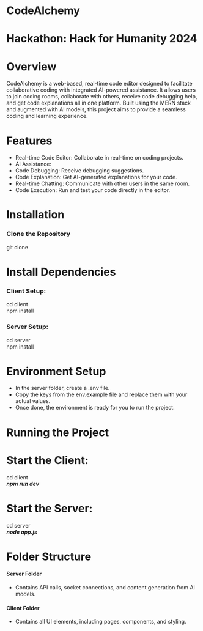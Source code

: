 # CodeAlchemy
# Hackathon: Hack for Humanity 2024
# Overview
CodeAlchemy is a web-based, real-time code editor designed to facilitate collaborative coding with integrated AI-powered assistance. It allows users to join coding rooms, collaborate with others, receive code debugging help, and get code explanations all in one platform. Built using the MERN stack and augmented with AI models, this project aims to provide a seamless coding and learning experience.
# Features
- Real-time Code Editor: Collaborate in real-time on coding projects.
- AI Assistance:
- Code Debugging: Receive debugging suggestions.
- Code Explanation: Get AI-generated explanations for your code.
- Real-time Chatting: Communicate with other users in the same room.
- Code Execution: Run and test your code directly in the editor.

# Installation
### Clone the Repository
git clone ***<repository-url>***

# Install Dependencies
### Client Setup:
cd client<br>
npm install<br>

### Server Setup:
cd server<br>
npm install<br>

# Environment Setup
- In the server folder, create a .env file.
- Copy the keys from the env.example file and replace them with your actual values.
- Once done, the environment is ready for you to run the project.

# Running the Project

# Start the Client:
cd client<br>
***npm run dev***

# Start the Server:
cd server<br>
***node app.js***

# Folder Structure
#### Server Folder
- Contains API calls, socket connections, and content generation from AI models.

#### Client Folder
- Contains all UI elements, including pages, components, and styling.